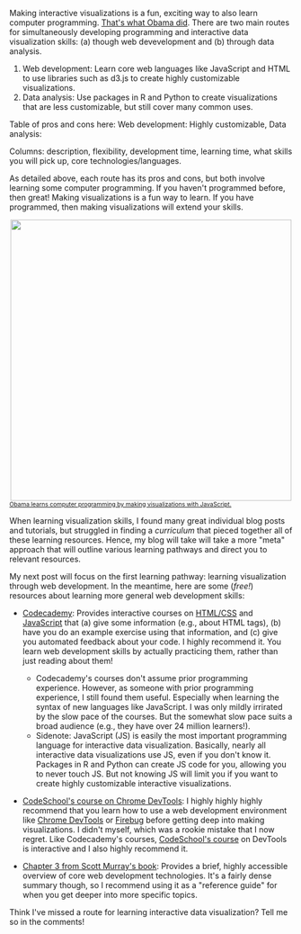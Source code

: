 Making interactive visualizations is a fun, exciting way to also learn computer programming. [That's what Obama did](http://www.wired.com/2014/12/obama-becomes-first-president-write-computer-program/). There are two main routes for simultaneously developing programming and interactive data visualization skills: (a) though web devevelopment and (b) through data analysis. 

1. Web development: Learn core web languages like JavaScript and HTML to use libraries such as d3.js to create highly customizable visualizations.
2. Data analysis: Use packages in R and Python to create visualizations that are less customizable, but still cover many common uses. 

Table of pros and cons here:
Web development: Highly customizable, 
Data analysis: 

Columns: description, flexibility, development time, learning time, what skills you will pick up, core technologies/languages.


As detailed above, each route has its pros and cons, but both involve learning some computer programming. If you haven't programmed before, then great! Making visualizations is a fun way to learn. If you have programmed, then making visualizations will extend your skills. 

<div align="center"><img src="https://s-media-cache-ak0.pinimg.com/736x/27/b4/31/27b431f659ca49426d01a7be28f0091d.jpg" width="500"/></div>
<a href="http://qz.com/308904/heres-the-first-line-of-code-ever-written-by-a-us-president/"><span style="font-size: 0.75em;">Obama learns computer programming by making visualizations with JavaScript.</span></a>

When learning visualization skills, I found many great individual blog posts and tutorials, but struggled in finding a _curriculum_ that pieced together all of these learning resources. Hence, my blog will take will take a more "meta" approach that will outline various learning pathways and direct you to relevant resources.

My next post will focus on the first learning pathway: learning visualization through web development. In the meantime, here are some (_free!_) resources about learning more general web development skills:
 * [Codecademy](http://www.codecademy.com/): Provides interactive courses on [HTML/CSS](http://www.codecademy.com/tracks/web) and [JavaScript](http://www.codecademy.com/tracks/javascript) that (a) give some information (e.g., about HTML tags), (b) have you do an example exercise using that information, and (c) give you automated feedback about your code. I highly recommend it. You learn web development skills by actually practicing them, rather than just reading about them! 
 	* Codecademy's courses don't assume prior programming experience. However, as someone with prior programming experience, I still found them useful. Especially when learning the syntax of new languages like JavaScript. I was only mildly irrirated by the slow pace of the courses. But the somewhat slow pace suits a broad audience (e.g., they have over 24 million learners!). 
 	* Sidenote: JavaScript (JS) is easily the most important programming language for interactive data visualization. Basically, nearly all interactive data visualizations use JS, even if you don't know it. Packages in R and Python can create JS code for you, allowing you to never touch JS. But not knowing JS will limit you if you want to create highly customizable interactive visualizations. 

 * [CodeSchool's course on Chrome DevTools](https://www.codeschool.com/courses/discover-devtools): I highly highly highly recommend that you learn how to use a web development environment like [Chrome DevTools](https://developer.chrome.com/devtools) or [Firebug](http://getfirebug.com/) before getting deep into making visualizations. I didn't myself, which was a rookie mistake that I now regret. Like Codecademy's courses, [CodeSchool's course](https://www.codeschool.com/courses/discover-devtools) on DevTools is interactive and I also highly recommend it.
 * [Chapter 3 from Scott Murray's book](http://chimera.labs.oreilly.com/books/1230000000345/ch03.html): Provides a brief, highly accessible overview of core web development technologies. It's a fairly dense summary though, so I recommend using it as a "reference guide" for when you get deeper into more specific topics. 

Think I've missed a route for learning interactive data visualization? Tell me so in the comments!
